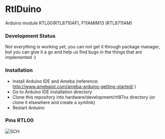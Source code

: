 # RtlDuino
Arduino module RTL00(RTL8710AF), F11AMIM13 (RTL8711AM)

### Development Status
Not everything is working yet, you can not get it through package manager, but you can give it a go and help us find bugs in the things that are implemented :)

### Installation
- Install Arduino IDE and Ameba (reference: http://www.amebaiot.com/ameba-arduino-getting-started/ )
- Go to Arduino IDE installation directory
- Clone this repository into hardware/development/rtl87xx directory (or clone it elsewhere and create a symlink)
- Restart Arduino

### Pins RTL00
![SCH](https://github.com/pvvx/RtlDuino/blob/master/ArduinoRTL00.gif)


